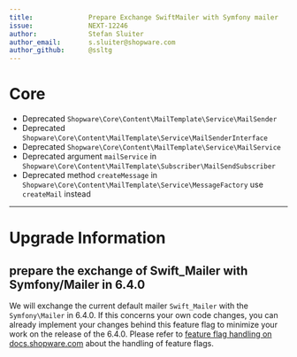```yaml
---
title:              Prepare Exchange SwiftMailer with Symfony mailer
issue:              NEXT-12246
author:             Stefan Sluiter
author_email:       s.sluiter@shopware.com
author_github:      @ssltg
---
```

# Core
* Deprecated `Shopware\Core\Content\MailTemplate\Service\MailSender`
* Deprecated `Shopware\Core\Content\MailTemplate\Service\MailSenderInterface`
* Deprecated `Shopware\Core\Content\MailTemplate\Service\MailService`
* Deprecated argument `mailService` in `Shopware\Core\Content\MailTemplate\Subscriber\MailSendSubscriber`
* Deprecated method `createMessage` in `Shopware\Core\Content\MailTemplate\Service\MessageFactory` use `createMail` instead
___
# Upgrade Information
## prepare the exchange of Swift_Mailer with Symfony/Mailer in 6.4.0
We will exchange the current default mailer `Swift_Mailer` with the `Symfony\Mailer` in 6.4.0.
If this concerns your own code changes, you can already implement your changes behind this feature flag to minimize your work on the release of the 6.4.0. Please refer to [feature flag handling on docs.shopware.com](https://docs.shopware.com/en/shopware-platform-dev-en/references-internals/core/feature-flag-handling) about the handling of feature flags.
